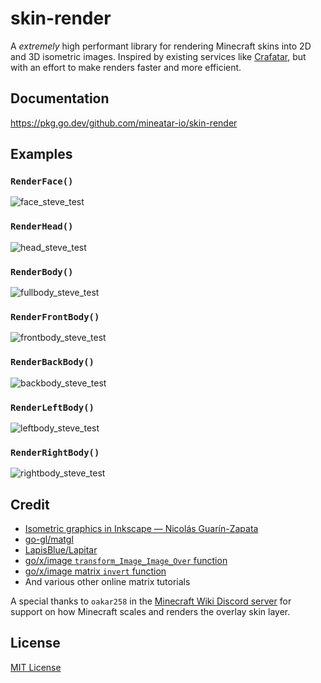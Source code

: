 # skin-render
A *extremely* high performant library for rendering Minecraft skins into 2D and 3D isometric images. Inspired by existing services like [Crafatar](https://crafatar.com/), but with an effort to make renders faster and more efficient.

## Documentation

https://pkg.go.dev/github.com/mineatar-io/skin-render

## Examples

### `RenderFace()`

![face_steve_test](https://api.mineatar.io/face/c06f89064c8a49119c29ea1dbd1aab82?scale=8)

### `RenderHead()`

![head_steve_test](https://api.mineatar.io/head/c06f89064c8a49119c29ea1dbd1aab82?scale=8)

### `RenderBody()`

![fullbody_steve_test](https://api.mineatar.io/body/full/c06f89064c8a49119c29ea1dbd1aab82?scale=8)

### `RenderFrontBody()`

![frontbody_steve_test](https://api.mineatar.io/body/front/c06f89064c8a49119c29ea1dbd1aab82?scale=8)

### `RenderBackBody()`

![backbody_steve_test](https://api.mineatar.io/body/back/c06f89064c8a49119c29ea1dbd1aab82?scale=8)

### `RenderLeftBody()`

![leftbody_steve_test](https://api.mineatar.io/body/left/c06f89064c8a49119c29ea1dbd1aab82?scale=8)

### `RenderRightBody()`

![rightbody_steve_test](https://api.mineatar.io/body/right/c06f89064c8a49119c29ea1dbd1aab82?scale=8)

## Credit

- [Isometric graphics in Inkscape &mdash; Nicolás Guarín-Zapata](https://web.archive.org/web/20220306062006/https://nicoguaro.github.io/posts/isometric_inkscape/)
- [go-gl/matgl](https://github.com/go-gl/mathgl)
- [LapisBlue/Lapitar](https://github.com/LapisBlue/Lapitar)
- [go/x/image `transform_Image_Image_Over` function](https://cs.opensource.google/go/x/image/+/refs/heads/master:draw/impl.go;drc=ed5dba0ea28f9438e4dac0320f7d9bb2fddd9737;l=965)
- [go/x/image matrix `invert` function](https://cs.opensource.google/go/x/image/+/refs/heads/master:draw/scale.go;l=332;drc=ed5dba0ea28f9438e4dac0320f7d9bb2fddd9737)
- And various other online matrix tutorials

A special thanks to `oakar258` in the [Minecraft Wiki Discord server](https://minecraft.fandom.com/wiki/Minecraft_Wiki:Discord) for support on how Minecraft scales and renders the overlay skin layer.

## License

[MIT License](https://github.com/mineatar-io/skin-render/blob/main/LICENSE)
